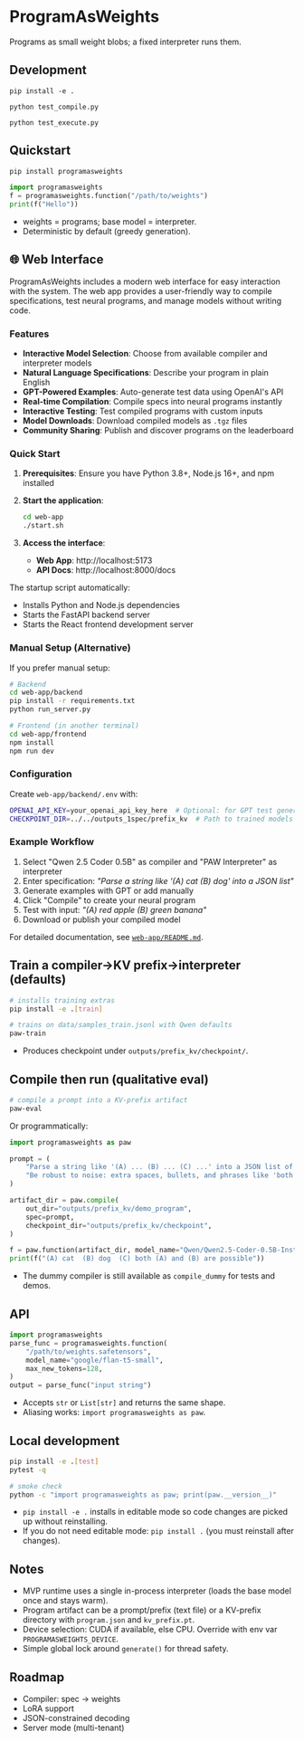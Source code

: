 # ProgramAsWeights

Programs as small weight blobs; a fixed interpreter runs them.

## Development

```
pip install -e .
```

```
python test_compile.py
```

```
python test_execute.py
```


## Quickstart

```bash
pip install programasweights
```

```python
import programasweights
f = programasweights.function("/path/to/weights")
print(f("Hello"))
```

- weights = programs; base model = interpreter.
- Deterministic by default (greedy generation).

## 🌐 Web Interface

ProgramAsWeights includes a modern web interface for easy interaction with the system. The web app provides a user-friendly way to compile specifications, test neural programs, and manage models without writing code.

### Features

- **Interactive Model Selection**: Choose from available compiler and interpreter models
- **Natural Language Specifications**: Describe your program in plain English
- **GPT-Powered Examples**: Auto-generate test data using OpenAI's API
- **Real-time Compilation**: Compile specs into neural programs instantly
- **Interactive Testing**: Test compiled programs with custom inputs
- **Model Downloads**: Download compiled models as `.tgz` files
- **Community Sharing**: Publish and discover programs on the leaderboard

### Quick Start

1. **Prerequisites**: Ensure you have Python 3.8+, Node.js 16+, and npm installed

2. **Start the application**:
   ```bash
   cd web-app
   ./start.sh
   ```

3. **Access the interface**:
   - **Web App**: http://localhost:5173
   - **API Docs**: http://localhost:8000/docs

The startup script automatically:
- Installs Python and Node.js dependencies
- Starts the FastAPI backend server
- Starts the React frontend development server

### Manual Setup (Alternative)

If you prefer manual setup:

```bash
# Backend
cd web-app/backend
pip install -r requirements.txt
python run_server.py

# Frontend (in another terminal)
cd web-app/frontend  
npm install
npm run dev
```

### Configuration

Create `web-app/backend/.env` with:
```bash
OPENAI_API_KEY=your_openai_api_key_here  # Optional: for GPT test generation
CHECKPOINT_DIR=../../outputs_1spec/prefix_kv  # Path to trained models
```

### Example Workflow

1. Select "Qwen 2.5 Coder 0.5B" as compiler and "PAW Interpreter" as interpreter
2. Enter specification: *"Parse a string like '(A) cat (B) dog' into a JSON list"*
3. Generate examples with GPT or add manually
4. Click "Compile" to create your neural program
5. Test with input: *"(A) red apple (B) green banana"*
6. Download or publish your compiled model

For detailed documentation, see [`web-app/README.md`](web-app/README.md).

## Train a compiler→KV prefix→interpreter (defaults)

```bash
# installs training extras
pip install -e .[train]

# trains on data/samples_train.jsonl with Qwen defaults
paw-train
```

- Produces checkpoint under `outputs/prefix_kv/checkpoint/`.

## Compile then run (qualitative eval)

```bash
# compile a prompt into a KV-prefix artifact
paw-eval
```

Or programmatically:

```python
import programasweights as paw

prompt = (
    "Parse a string like '(A) ... (B) ... (C) ...' into a JSON list of options. "
    "Be robust to noise: extra spaces, bullets, and phrases like 'both (A) and (B)'."
)

artifact_dir = paw.compile(
    out_dir="outputs/prefix_kv/demo_program",
    spec=prompt,
    checkpoint_dir="outputs/prefix_kv/checkpoint",
)

f = paw.function(artifact_dir, model_name="Qwen/Qwen2.5-Coder-0.5B-Instruct", max_new_tokens=128)
print(f("(A) cat  (B) dog  (C) both (A) and (B) are possible"))
```

- The dummy compiler is still available as `compile_dummy` for tests and demos.

## API

```python
import programasweights
parse_func = programasweights.function(
    "/path/to/weights.safetensors",
    model_name="google/flan-t5-small",
    max_new_tokens=128,
)
output = parse_func("input string")
```

- Accepts `str` or `List[str]` and returns the same shape.
- Aliasing works: `import programasweights as paw`.

## Local development

```bash
pip install -e .[test]
pytest -q
```

```bash
# smoke check
python -c "import programasweights as paw; print(paw.__version__)"
```

- `pip install -e .` installs in editable mode so code changes are picked up without reinstalling.
- If you do not need editable mode: `pip install .` (you must reinstall after changes).

## Notes

- MVP runtime uses a single in-process interpreter (loads the base model once and stays warm).
- Program artifact can be a prompt/prefix (text file) or a KV-prefix directory with `program.json` and `kv_prefix.pt`.
- Device selection: CUDA if available, else CPU. Override with env var `PROGRAMASWEIGHTS_DEVICE`.
- Simple global lock around `generate()` for thread safety.

## Roadmap

- Compiler: spec → weights
- LoRA support
- JSON-constrained decoding
- Server mode (multi-tenant)
